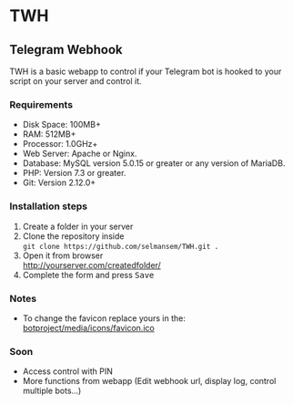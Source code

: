 # TWH
## Telegram Webhook
TWH is a basic webapp to control if your Telegram bot is hooked to your script on your server and control it.

### Requirements
- Disk Space: 100MB+
- RAM: 512MB+
- Processor: 1.0GHz+
- Web Server: Apache or Nginx.
- Database: MySQL version 5.0.15 or greater or any version of MariaDB.
- PHP: Version 7.3 or greater.
- Git: Version 2.12.0+

### Installation steps
1. Create a folder in your server
2. Clone the repository inside\
  `git clone https://github.com/selmansem/TWH.git .`
3. Open it from browser\
  <http://yourserver.com/createdfolder/>
4. Complete the form and press <kbd>Save</kbd>

### Notes
- To change the favicon replace yours in the:\
    [botproject/media/icons/favicon.ico](/media/icons/favicon.ico)

### Soon
- Access control with PIN
- More functions from webapp (Edit webhook url, display log, control multiple bots...)
